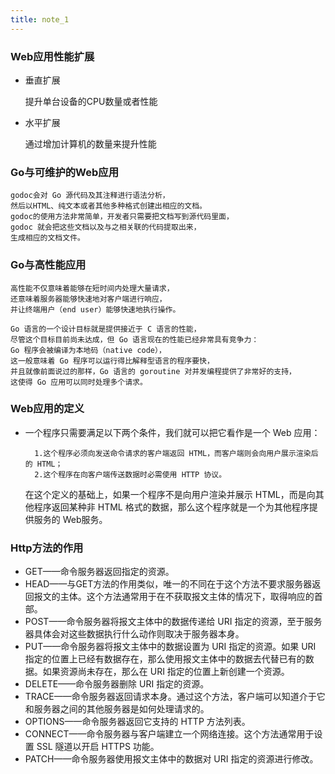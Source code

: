 ```yaml
---
title: note_1
---
```


### Web应用性能扩展
- 垂直扩展
    
    提升单台设备的CPU数量或者性能

- 水平扩展
    
    通过增加计算机的数量来提升性能
    
    
### Go与可维护的Web应用

    godoc会对 Go 源代码及其注释进行语法分析，
    然后以HTML、纯文本或者其他多种格式创建出相应的文档。
    godoc的使用方法非常简单，开发者只需要把文档写到源代码里面，
    godoc 就会把这些文档以及与之相关联的代码提取出来，
    生成相应的文档文件。
 
 
### Go与高性能应用
    
    高性能不仅意味着能够在短时间内处理大量请求，
    还意味着服务器能够快速地对客户端进行响应，
    并让终端用户（end user）能够快速地执行操作。

    Go 语言的一个设计目标就是提供接近于 C 语言的性能，
    尽管这个目标目前尚未达成，但 Go 语言现在的性能已经非常具有竞争力：
    Go 程序会被编译为本地码（native code），
    这一般意味着 Go 程序可以运行得比解释型语言的程序要快，
    并且就像前面说过的那样，Go 语言的 goroutine 对并发编程提供了非常好的支持，
    这使得 Go 应用可以同时处理多个请求。


### Web应用的定义
    
- 一个程序只需要满足以下两个条件，我们就可以把它看作是一个 Web 应用：

        1.这个程序必须向发送命令请求的客户端返回 HTML，而客户端则会向用户展示渲染后的 HTML；
        2.这个程序在向客户端传送数据时必需使用 HTTP 协议。

    在这个定义的基础上，如果一个程序不是向用户渲染并展示 HTML，而是向其他程序返回某种非 HTML 格式的数据，那么这个程序就是一个为其他程序提供服务的 Web服务。
    

### Http方法的作用

- GET——命令服务器返回指定的资源。
- HEAD——与GET方法的作用类似，唯一的不同在于这个方法不要求服务器返回报文的主体。这个方法通常用于在不获取报文主体的情况下，取得响应的首部。
- POST——命令服务器将报文主体中的数据传递给 URI 指定的资源，至于服务器具体会对这些数据执行什么动作则取决于服务器本身。
- PUT——命令服务器将报文主体中的数据设置为 URI 指定的资源。如果 URI 指定的位置上已经有数据存在，那么使用报文主体中的数据去代替已有的数据。如果资源尚未存在，那么在 URI 指定的位置上新创建一个资源。
- DELETE——命令服务器删除 URI 指定的资源。
- TRACE——命令服务器返回请求本身。通过这个方法，客户端可以知道介于它和服务器之间的其他服务器是如何处理请求的。
- OPTIONS——命令服务器返回它支持的 HTTP 方法列表。
- CONNECT——命令服务器与客户端建立一个网络连接。这个方法通常用于设置 SSL 隧道以开启 HTTPS 功能。
- PATCH——命令服务器使用报文主体中的数据对 URI 指定的资源进行修改。
